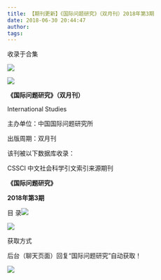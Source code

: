 ```yaml
---
title: 【期刊更新】《国际问题研究》（双月刊）2018年第3期
date: 2018-06-30 20:44:47
author: 
tags: 
---
```



收录于合集

![](/images/3686/2.gif)

  

  

![](/images/3686/3.png)

**《国际问题研究》（双月刊）**

International Studies

主办单位：中国国际问题研究所

出版周期：双月刊

该刊被以下数据库收录：

CSSCI 中文社会科学引文索引来源期刊

 **《国际问题研究》**

 **2018年第3期**

目 录![](/images/3686/4.png)

![](/images/3686/5.png)

  

获取方式

后台（聊天页面）回复“国际问题研究”自动获取！

![](/images/3686/6.gif)

  

